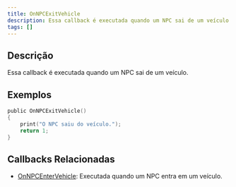 ```yaml
---
title: OnNPCExitVehicle
description: Essa callback é executada quando um NPC sai de um veículo.
tags: []
---
```


<VersionWarn name='callback' version='SA-MP 0.3a' />

## Descrição

Essa callback é executada quando um NPC sai de um veículo.


## Exemplos

```c
public OnNPCExitVehicle()
{
    print("O NPC saiu do veículo.");
    return 1;
}
```

## Callbacks Relacionadas

- [OnNPCEnterVehicle](../callbacks/OnNPCEnterVehicle): Executada quando um NPC entra em um veículo.
